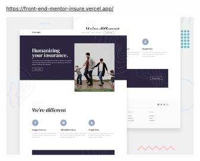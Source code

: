 
https://front-end-mentor-insure.vercel.app/

![Design preview for the Insure landing page coding challenge](./design/desktop-preview.jpg)
